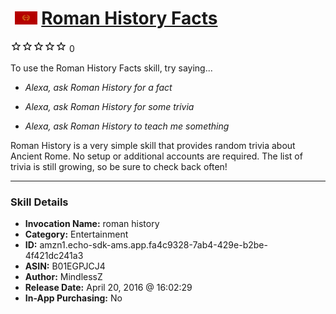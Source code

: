 # &nbsp;<img src="skill_icon" alt="Roman History Facts icon" width="36"> [Roman History Facts](http://alexa.amazon.com/#skills/amzn1.echo-sdk-ams.app.fa4c9328-7ab4-429e-b2be-4f421dc241a3)
![0 stars](../../images/ic_star_border_black_18dp_1x.png)![0 stars](../../images/ic_star_border_black_18dp_1x.png)![0 stars](../../images/ic_star_border_black_18dp_1x.png)![0 stars](../../images/ic_star_border_black_18dp_1x.png)![0 stars](../../images/ic_star_border_black_18dp_1x.png) 0

To use the Roman History Facts skill, try saying...

* *Alexa, ask Roman History for a fact*

* *Alexa, ask Roman History for some trivia*

* *Alexa, ask Roman History to teach me something*

Roman History is a very simple skill that provides random trivia about Ancient Rome. No setup or additional accounts are required. The list of trivia is still growing, so be sure to check back often!

***

### Skill Details

* **Invocation Name:** roman history
* **Category:** Entertainment
* **ID:** amzn1.echo-sdk-ams.app.fa4c9328-7ab4-429e-b2be-4f421dc241a3
* **ASIN:** B01EGPJCJ4
* **Author:** MindlessZ
* **Release Date:** April 20, 2016 @ 16:02:29
* **In-App Purchasing:** No
